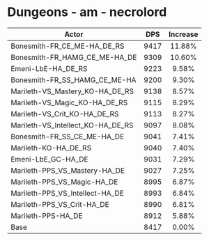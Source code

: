 # Dungeons - am - necrolord
| Actor | DPS | Increase |
|---|:---:|:---:|
|Bonesmith-FR_CE_ME-HA_DE_RS|9417|11.88%|
|Bonesmith-FR_HAMG_CE_ME-HA_DE|9309|10.60%|
|Emeni-LbE-HA_DE_RS|9223|9.58%|
|Bonesmith-FR_SS_HAMG_CE_ME-HA|9200|9.30%|
|Marileth-VS_Mastery_KO-HA_DE_RS|9138|8.57%|
|Marileth-VS_Magic_KO-HA_DE_RS|9115|8.29%|
|Marileth-VS_Crit_KO-HA_DE_RS|9113|8.27%|
|Marileth-VS_Intellect_KO-HA_DE_RS|9097|8.08%|
|Bonesmith-FR_SS_CE_ME-HA_DE|9041|7.41%|
|Marileth-KO-HA_DE_RS|9040|7.40%|
|Emeni-LbE_GC-HA_DE|9031|7.29%|
|Marileth-PPS_VS_Mastery-HA_DE|9027|7.25%|
|Marileth-PPS_VS_Magic-HA_DE|8995|6.87%|
|Marileth-PPS_VS_Intellect-HA_DE|8993|6.84%|
|Marileth-PPS_VS_Crit-HA_DE|8990|6.81%|
|Marileth-PPS-HA_DE|8912|5.88%|
|Base|8417|0.00%|
